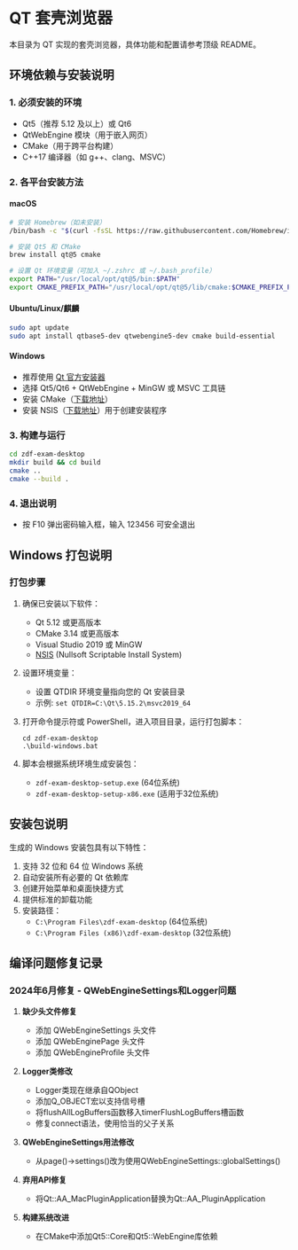 # QT 套壳浏览器

本目录为 QT 实现的套壳浏览器，具体功能和配置请参考顶级 README。

## 环境依赖与安装说明

### 1. 必须安装的环境
- Qt5（推荐 5.12 及以上）或 Qt6
- QtWebEngine 模块（用于嵌入网页）
- CMake（用于跨平台构建）
- C++17 编译器（如 g++、clang、MSVC）

### 2. 各平台安装方法

#### macOS
```bash
# 安装 Homebrew（如未安装）
/bin/bash -c "$(curl -fsSL https://raw.githubusercontent.com/Homebrew/install/HEAD/install.sh)"

# 安装 Qt5 和 CMake
brew install qt@5 cmake

# 设置 Qt 环境变量（可加入 ~/.zshrc 或 ~/.bash_profile）
export PATH="/usr/local/opt/qt@5/bin:$PATH"
export CMAKE_PREFIX_PATH="/usr/local/opt/qt@5/lib/cmake:$CMAKE_PREFIX_PATH"
```

#### Ubuntu/Linux/麒麟
```bash
sudo apt update
sudo apt install qtbase5-dev qtwebengine5-dev cmake build-essential
```

#### Windows
- 推荐使用 [Qt 官方安装器](https://download.qt.io/official_releases/online_installers/)
- 选择 Qt5/Qt6 + QtWebEngine + MinGW 或 MSVC 工具链
- 安装 CMake（[下载地址](https://cmake.org/download/)）
- 安装 NSIS（[下载地址](https://nsis.sourceforge.io/Download)）用于创建安装程序

### 3. 构建与运行
```bash
cd zdf-exam-desktop
mkdir build && cd build
cmake ..
cmake --build .
```

### 4. 退出说明
- 按 F10 弹出密码输入框，输入 123456 可安全退出 

## Windows 打包说明

### 打包步骤

1. 确保已安装以下软件：
   - Qt 5.12 或更高版本
   - CMake 3.14 或更高版本
   - Visual Studio 2019 或 MinGW
   - [NSIS](https://nsis.sourceforge.io/Download) (Nullsoft Scriptable Install System)

2. 设置环境变量：
   - 设置 QTDIR 环境变量指向您的 Qt 安装目录
   - 示例: `set QTDIR=C:\Qt\5.15.2\msvc2019_64`

3. 打开命令提示符或 PowerShell，进入项目目录，运行打包脚本：
   ```
   cd zdf-exam-desktop
   .\build-windows.bat
   ```

4. 脚本会根据系统环境生成安装包：
   - `zdf-exam-desktop-setup.exe` (64位系统)
   - `zdf-exam-desktop-setup-x86.exe` (适用于32位系统)

## 安装包说明

生成的 Windows 安装包具有以下特性：

1. 支持 32 位和 64 位 Windows 系统
2. 自动安装所有必要的 Qt 依赖库
3. 创建开始菜单和桌面快捷方式
4. 提供标准的卸载功能
5. 安装路径：
   - `C:\Program Files\zdf-exam-desktop` (64位系统)
   - `C:\Program Files (x86)\zdf-exam-desktop` (32位系统) 

## 编译问题修复记录

### 2024年6月修复 - QWebEngineSettings和Logger问题

1. **缺少头文件修复**
   - 添加 QWebEngineSettings 头文件
   - 添加 QWebEnginePage 头文件
   - 添加 QWebEngineProfile 头文件

2. **Logger类修改**
   - Logger类现在继承自QObject
   - 添加Q_OBJECT宏以支持信号槽
   - 将flushAllLogBuffers函数移入timerFlushLogBuffers槽函数
   - 修复connect语法，使用恰当的父子关系
   
3. **QWebEngineSettings用法修改**
   - 从page()->settings()改为使用QWebEngineSettings::globalSettings()
   
4. **弃用API修复**
   - 将Qt::AA_MacPluginApplication替换为Qt::AA_PluginApplication
   
5. **构建系统改进**
   - 在CMake中添加Qt5::Core和Qt5::WebEngine库依赖 